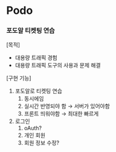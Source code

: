 # Podo

### 포도알 티켓팅 연습

[목적]
- 대용량 트래픽 경험
- 대용량 트래픽 도구의 사용과 문제 해결

[구현 기능]

1. 포도알로 티켓팅 연습
    1. 동시에임
    2. 실시간 반영되야 함 →  서버가 있어야함
    3. 프론트 띄워야함 → 최대한 빠르게
2. 로그인
    1. oAuth?
    2. 개인 회원
    3. 회원 정보 수정?

